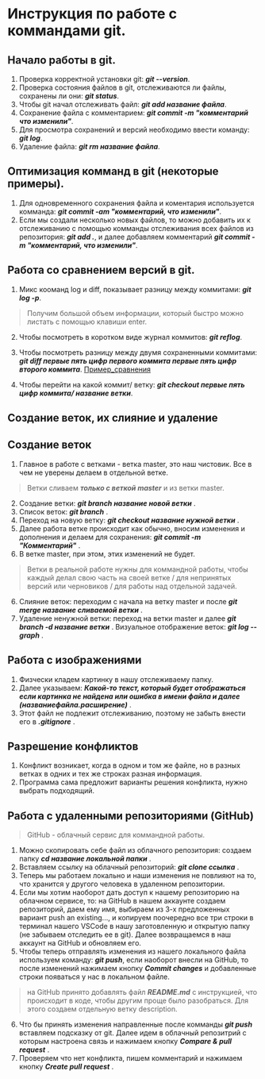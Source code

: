 # Инструкция по работе с коммандами git.

## Начало работы в git.

1. Проверка корректной установки git: __*git --version*__.
2. Проверка состояния файлов в git, отслеживаются ли файлы, сохранены ли они: __*git status*__.
3. Чтобы git начал отслеживать файл: __*git add название файла*__.
4. Сохранение файла с комментарием: __*git commit -m "комментарий что изменили"*__.
5.  Для просмотра сохранений и версий необходимо ввести команду: __*git log*__.
6. Удаление файла: __*git rm название файла*__.

## Оптимизация комманд в git (некоторые примеры).

1. Для одновременного сохранения файла и коментария используется комманда: __*git commit -am "комментарий, что изменили"*__.
2. Если мы создали несколько новых файлов, то можно добавить их к отслеживанию с помощью комманды отслеживания всех файлов из репозитория: __*git add .*__, и далее добавляем комментарий __*git commit -m "комментарий, что изменили"*__.

## Работа со сравнением версий в git.

1. Микс кооманд log и diff, показывает разницу между коммитами: __*git log -p*__. 
> Получим большой объем информации, который быстро можно листать с помощью клавиши enter.
2. Чтобы посмотреть в коротком виде журнал коммитов: __*git reflog*__.
3. Чтобы посмотреть разницу между двумя сохраненными коммитами: __*git diff первые пять цифр первого коммита первые пять цифр второго коммита*__.
[Пример_сравнения](Commit_difference.jpeg)

4. Чтобы перейти на какой коммит/ ветку: __*git checkout первые пять цифр коммита/ название ветки*__.

## Создание веток, их слияние и удаление
## Создание веток

1. Главное в работе с ветками - ветка master, это наш чистовик. Все в чем не уверены делаем в отдельной ветке.
> Ветки сливаем __*только с веткой master*__ и из ветки master.
2. Создание ветки: __*git branch название новой ветки*__ .
3. Список веток: __*git branch*__ .
3. Переход на новую ветку: __*git checkout название нужной ветки*__ . 
4. Далее работа ветке происходит как обычно, вносим изменения и дополнения и делаем для сохранения: __*git commit -m "Комментарий"*__ .
5. В ветке master, при этом, этих изменений не будет.
> Ветки в реальной работе нужны для коммандной работы, чтобы каждый делал свою часть на своей ветке / для непринятых версий или черновиков / для работы над отдельной задачей. 
6. Слияние веток: переходим с начала на ветку master и после  __*git merge название сливаемой ветки*__ .
7. Удаление ненужной ветки: переход на ветки master и далее __*git branch -d название ветки*__ .
Визуальное отображение веток: __*git log --graph*__ .

## Работа с изображениями

1. Физчески кладем картинку в нашу отслеживаему папку.
2. Далее указываем: __*Какой-то текст, который будет отображаться если картинка не найдена или ошибка в имени файла и далее (названиефайла.расширение)*__ .
3. Этот файл не подлежит отслеживанию, поэтому не забыть внести его в __*.gitignore*__ .

## Разрешение конфликтов

1. Конфликт возникает, когда в одном и том же файле, но в разных ветках в одних и тех же строках разная информация.
2. Программа сама предложит варианты решения конфликта, нужно выбрать подходящий.

## Работа с удаленными репозиториями (GitHub)

> GitHub - облачный сервис для коммандной работы.
1. Можно скопировать себе файл из облачного репозитория: создаем папку __*cd название локальной папки*__ .
2. Вставляем ссылку на облачный репозиторий: __*git clone ссылка*__ .
3. Теперь мы работаем локально и наши изменения не повлияют на то, что хранится у другого человека в удаленном репозитории.
4. Если мы хотим наоборот дать доступ к нашему репозиторию на облачном сервисе, то: на GitHub в нашем аккаунте создаем репозиторий, даем ему имя, выбираем из 3-х предложенных вариант push an existing..., и копируем поочередно все три строки в терминал нашего VSCode в нашу заготовленную и открытую папку (не забываем отследить ее в git). Далее возвращаемся в наш аккаунт на GitHub и обновляем его.
5. Чтобы теперь отправлять изменения из нашего локального файла используем команду: __*git push*__, если наоборот внесли на GitHub, то после изменений нажимаем кнопку __*Commit changes*__ и добавленные строки появаться у нас в локальном файле.
> на GitHub принято добавлять файл __*README.md*__ с инструкцией, что происходит в коде, чтобы другим проще было разобраться. Для этого создаем отдельную ветку description.
6. Что бы принять изменения направленные после комманды __*git push*__ вставляем подсказку от git. Далее идем в облачный репозитрий с которым настроена связь и нажимаем кнопку __*Compare & pull request*__ .
7. Проверяем что нет конфликта, пишем комментарий и нажимаем кнопку __*Create pull request*__ .
